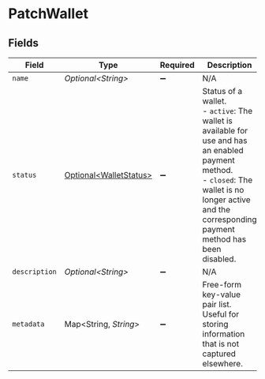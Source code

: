 # PatchWallet


## Fields

| Field                                                                                                                                                                                                     | Type                                                                                                                                                                                                      | Required                                                                                                                                                                                                  | Description                                                                                                                                                                                               | Example                                                                                                                                                                                                   |
| --------------------------------------------------------------------------------------------------------------------------------------------------------------------------------------------------------- | --------------------------------------------------------------------------------------------------------------------------------------------------------------------------------------------------------- | --------------------------------------------------------------------------------------------------------------------------------------------------------------------------------------------------------- | --------------------------------------------------------------------------------------------------------------------------------------------------------------------------------------------------------- | --------------------------------------------------------------------------------------------------------------------------------------------------------------------------------------------------------- |
| `name`                                                                                                                                                                                                    | *Optional\<String>*                                                                                                                                                                                       | :heavy_minus_sign:                                                                                                                                                                                        | N/A                                                                                                                                                                                                       |                                                                                                                                                                                                           |
| `status`                                                                                                                                                                                                  | [Optional\<WalletStatus>](../../models/components/WalletStatus.md)                                                                                                                                        | :heavy_minus_sign:                                                                                                                                                                                        | Status of a wallet.<br/>  - `active`: The wallet is available for use and has an enabled payment method.<br/>  - `closed`: The wallet is no longer active and the corresponding payment method has been disabled. |                                                                                                                                                                                                           |
| `description`                                                                                                                                                                                             | *Optional\<String>*                                                                                                                                                                                       | :heavy_minus_sign:                                                                                                                                                                                        | N/A                                                                                                                                                                                                       |                                                                                                                                                                                                           |
| `metadata`                                                                                                                                                                                                | Map\<String, *String*>                                                                                                                                                                                    | :heavy_minus_sign:                                                                                                                                                                                        | Free-form key-value pair list. Useful for storing information that is not captured elsewhere.                                                                                                             | {<br/>"optional": "metadata"<br/>}                                                                                                                                                                        |